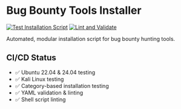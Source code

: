 # Bug Bounty Tools Installer

[![Test Installation Script](https://github.com/terchous/sec-tools/actions/workflows/test-install.yml/badge.svg)](https://github.com/YOUR_USERNAME/sec-tools/actions/workflows/test-install.yml)
[![Lint and Validate](https://github.com/YOUR_USERNAME/sec-tools/actions/workflows/test-install.yml/badge.svg?event=push)](https://github.com/YOUR_USERNAME/YOUR_REPO/actions/workflows/test-install.yml)

Automated, modular installation script for bug bounty hunting tools.

## CI/CD Status

- ✅ Ubuntu 22.04 & 24.04 testing
- ✅ Kali Linux testing
- ✅ Category-based installation testing
- ✅ YAML validation & linting
- ✅ Shell script linting